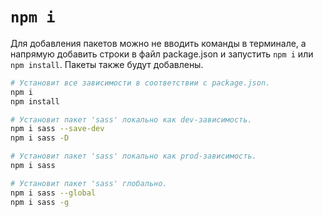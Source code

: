# `npm i`

Для добавления пакетов можно не вводить команды в терминале, а напрямую добавить строки в файл package.json и запустить `npm i` или `npm install`. Пакеты также будут добавлены.

```bash
# Установит все зависимости в соответствии с package.json.
npm i
npm install

# Установит пакет 'sass' локально как dev-зависимость.
npm i sass --save-dev
npm i sass -D

# Установит пакет 'sass' локально как prod-зависимость.
npm i sass

# Установит пакет 'sass' глобально.
npm i sass --global
npm i sass -g
```
